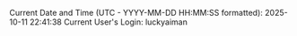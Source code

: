 Current Date and Time (UTC - YYYY-MM-DD HH:MM:SS formatted): 2025-10-11 22:41:38
Current User's Login: luckyaiman
